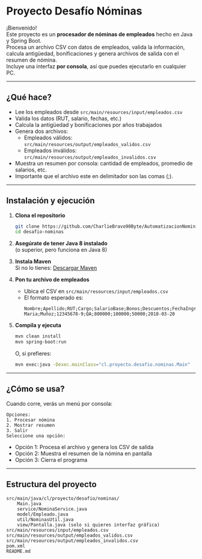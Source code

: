 # Proyecto Desafío Nóminas

¡Bienvenido!  
Este proyecto es un **procesador de nóminas de empleados** hecho en Java y Spring Boot.  
Procesa un archivo CSV con datos de empleados, valida la información, calcula antigüedad, bonificaciones y genera archivos de salida con el resumen de nómina.  
Incluye una interfaz **por consola**, así que puedes ejecutarlo en cualquier PC.

---

## ¿Qué hace?

- Lee los empleados desde `src/main/resources/input/empleados.csv`
- Valida los datos (RUT, salario, fechas, etc.)
- Calcula la antigüedad y bonificaciones por años trabajados
- Genera dos archivos:
  - Empleados válidos: `src/main/resources/output/empleados_validos.csv`
  - Empleados inválidos: `src/main/resources/output/empleados_invalidos.csv`
- Muestra un resumen por consola: cantidad de empleados, promedio de salarios, etc.
- Importante que el archivo este en delimitador son las comas (;).

---

## Instalación y ejecución

1. **Clona el repositorio**
   ```bash
   git clone https://github.com/CharlieBravo90Byte/AutomatizacionNominas.git
   cd desafio-nominas
   ```

2. **Asegúrate de tener Java 8 instalado**  
   (o superior, pero funciona en Java 8)

3. **Instala Maven**  
   Si no lo tienes: [Descargar Maven](https://maven.apache.org/download.cgi)

4. **Pon tu archivo de empleados**
   - Ubica el CSV en `src/main/resources/input/empleados.csv`
   - El formato esperado es:  
     ```
     Nombre;Apellido;RUT;Cargo;SalarioBase;Bonos;Descuentos;FechaIngreso
     Maria;Muñoz;12345678-9;QA;800000;100000;50000;2018-03-20
     ```

5. **Compila y ejecuta**
   ```bash
   mvn clean install
   mvn spring-boot:run
   ```
   O, si prefieres:
   ```bash
   mvn exec:java -Dexec.mainClass="cl.proyecto.desafio.nominas.Main"
   ```

---

## ¿Cómo se usa?

Cuando corre, verás un menú por consola:
```
Opciones:
1. Procesar nómina
2. Mostrar resumen
3. Salir
Seleccione una opción:
```
- Opción 1: Procesa el archivo y genera los CSV de salida
- Opción 2: Muestra el resumen de la nómina en pantalla
- Opción 3: Cierra el programa

---

## Estructura del proyecto

```
src/main/java/cl/proyecto/desafio/nominas/
    Main.java
    service/NominaService.java
    model/Empleado.java
    util/NominasUtil.java
    view/Pantalla.java (solo si quieres interfaz gráfica)
src/main/resources/input/empleados.csv
src/main/resources/output/empleados_validos.csv
src/main/resources/output/empleados_invalidos.csv
pom.xml
README.md
